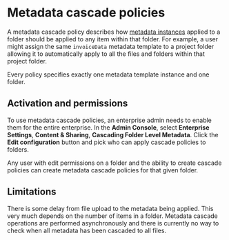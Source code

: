 ---
---

# Metadata cascade policies

A metadata cascade policy describes how [metadata
instances][instance] applied to a folder should be applied to any item
within that folder. For example, a user might assign the same `invoiceData`
metadata template to a project folder allowing it to automatically apply to all
the files and folders within that project folder.

Every policy specifies exactly one metadata template instance and one folder.

## Activation and permissions

To use metadata cascade policies, an enterprise admin needs to enable them for
the entire enterprise. In the **Admin Console**, select **Enterprise Settings**,
**Content & Sharing**, **Cascading Folder Level Metadata**. Click the **Edit
configuration** button and pick who can apply cascade policies to folders.

Any user with edit permissions on a folder and the ability to create cascade
policies can create metadata cascade policies for that given folder.

## Limitations

There is some delay from file upload to the metadata being applied. This very
much depends on the number of items in a folder. Metadata cascade operations
are performed asynchronously and there is currently no way to check when all
metadata has been cascaded to all files.

[instance]: g://metadata/instances
